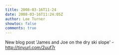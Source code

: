 ```yaml
---
title: 2008-03-16T11-24
date: 2008-03-16T11:24:05Z
author: Lee Turner
showtoc: false
comments: true
---
```


New blog post 'James and Joe on the dry ski slope' - http://tinyurl.com/2uuf7r


